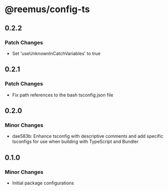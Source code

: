 # @reemus/config-ts

## 0.2.2

### Patch Changes

- Set 'useUnknownInCatchVariables' to true

## 0.2.1

### Patch Changes

- Fix path references to the bash tsconfig.json file

## 0.2.0

### Minor Changes

- dae583b: Enhance tsconfig with descriptive comments and add specific tsconfigs for use when building with TypeScript and Bundler

## 0.1.0

### Minor Changes

- Initial package configurations
